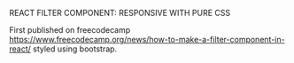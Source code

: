 REACT FILTER COMPONENT: RESPONSIVE WITH PURE CSS

First published on freecodecamp https://www.freecodecamp.org/news/how-to-make-a-filter-component-in-react/ styled using bootstrap.
